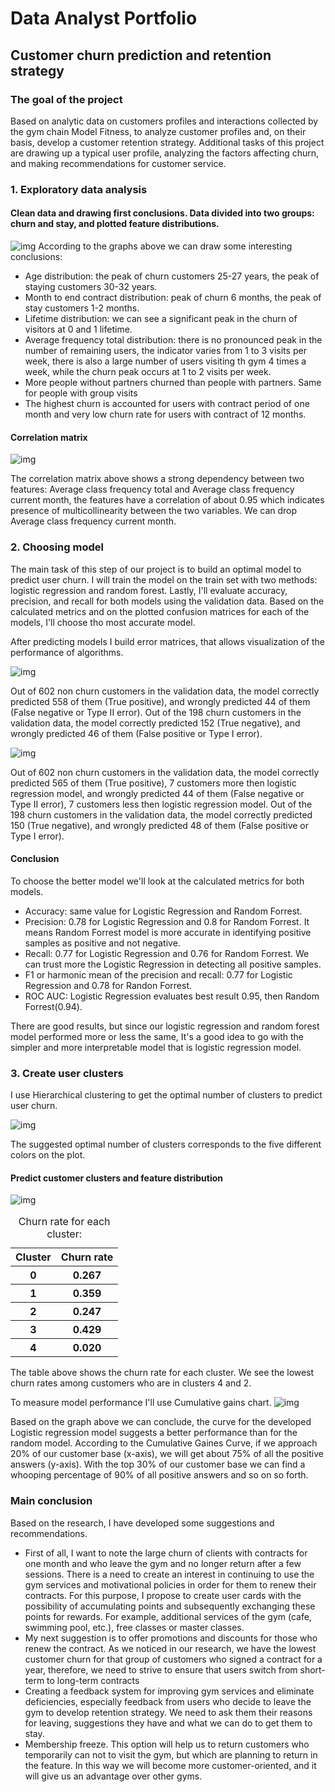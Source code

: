 # Data Analyst Portfolio

## Customer churn prediction and retention strategy

### The goal of the project

Based on analytic data on customers profiles and interactions collected by 
the gym chain Model Fitness, to analyze customer profiles and, 
on their basis, develop a customer retention strategy. Additional tasks of this project are drawing up a typical user profile, analyzing the factors affecting churn, and making recommendations for customer service.

### 1. Exploratory data analysis

#### Clean data and drawing first conclusions. Data divided into two groups: churn and stay, and plotted feature distributions.

![img](churn_distribution.png)
According to the graphs above we can draw some interesting conclusions:
<ul>
    <li>Age distribution: the peak of churn customers 25-27 years, the peak of staying customers 30-32 years.</li>
    <li>Month to end contract distribution: peak of churn 6 months, the peak of stay customers 1-2 months.</li>
    <li>Lifetime distribution: we can see a significant peak in the churn of visitors at 0 and 1 lifetime.</li>
    <li>Average frequency total distribution: there is no pronounced peak in 
the number of remaining users, the indicator varies from 1 to 3 visits per week, there is also a large number of users visiting th gym 4 times a week, while the churn peak occurs at 1 to 2 visits per week.
    <li>More people without partners churned than people with partners. Same for people with group visits</li>
    <li>The highest churn is accounted for users with contract period of one month and very low churn rate for users with contract of 12 months.</li>
</ul>

#### Correlation matrix

![img](gym_corr.png)

The correlation matrix above shows a strong dependency between two features: Average class frequency total and Average class frequency current month, the features have a correlation of about 0.95 which indicates presence of multicollinearity between the two variables. We can drop Average class frequency current month.

### 2. Choosing model

The main task of this step of our project is to build an optimal model 
to predict user churn. I will train the model on the train set with 
two methods: logistic regression and random forest. Lastly, I'll evaluate 
accuracy, precision, and recall for both models using the validation data. 
Based on the calculated metrics and on the plotted confusion matrices for 
each of the models, I'll choose tho most accurate model.

After predicting models I build error matrices, that allows visualization of 
the performance of algorithms.

![img](matrix_lr.png)

Out of 602 non churn customers in the validation data, the model correctly predicted 558 of them (True positive), and wrongly predicted 44 of them (False negative or Type II error). Out of the 198 churn customers in the validation data, the model correctly predicted 152 (True negative), and wrongly predicted 46 of them (False positive or Type I error).

![img](gym_conf_matrix.png)

Out of 602 non churn customers in the validation data, the model correctly predicted 565 of them (True positive), 7 customers more then logistic regression model, and wrongly predicted 44 of them (False negative or Type II error), 7 customers less then logistic regression model. Out of the 198 churn customers in the validation data, the model correctly predicted 150 (True negative), and wrongly predicted 48 of them (False positive or Type I error).

#### Conclusion

To choose the better model we'll look at the calculated metrics for  both models.
<ul>
<li>Accuracy: same value for Logistic Regression and Random Forrest.</li>
<li>Precision: 0.78 for Logistic Regression and 0.8 for Random Forrest. It means Random Forrest model is more accurate in identifying positive samples as positive and not negative.</li>
<li>Recall: 0.77 for Logistic Regression and 0.76 for Random Forrest. We can trust more the Logistic Regression in detecting all positive samples.</li>
<li>F1 or harmonic mean of the precision and recall: 0.77 for Logistic Regression and 0.78 for Randon Forrest.</li>
<li>ROC AUC: Logistic Regression evaluates best result 0.95, then Random Forrest(0.94).</li>
</ul>
There are good results, but since our logistic regression and random forest 
model performed more or less the same, It's a good idea to go with the 
simpler and more interpretable model that is logistic regression model.

### 3. Create user clusters

I use Hierarchical clustering to get the optimal number of clusters to 
predict user churn.

![img](gym_clusters.png)

The suggested optimal number of clusters corresponds to the five different 
colors on the plot.

#### Predict customer clusters and feature distribution

![img](distr_clusters.png)

<table>
    <caption>Churn rate for each cluster:</caption>
    <tr>
        <th>Cluster</th>
        <th>Churn rate</th>
    </tr>
    <tr>
        <th>0</th>
        <th>0.267</th>
    </tr>
    <tr>
        <th>1</th>
        <th>0.359</th>
    </tr>
    <tr>
        <th>2</th>
        <th>0.247</th>
    </tr>
    <tr>
        <th>3</th>
        <th>0.429</th>
    </tr>
    <tr>
        <th>4</th>
        <th>0.020</th>
    </tr>
</table>

The table above shows the churn rate for each cluster. We see the lowest 
churn rates among customers who are in clusters 4 and 2.


To measure model performance I'll use Cumulative gains chart.
![img](cum_gains_curve.png)

Based on the graph above we can conclude, the curve for the developed Logistic regression model suggests a better performance than for the random model. According to the Cumulative Gaines Curve, if we approach 20% of our customer base (x-axis), we will get about 75% of all the positive answers (y-axis). With the top 30% of our customer base we can find a whooping percentage of 90% of all positive answers and so on so forth.

### Main conclusion

Based on the research, I have developed some suggestions and recommendations.
<ul>
    <li>First of all, I want to note the large churn of clients with contracts 
for one month and who leave the gym and no longer return after a few sessions.  
There is a need to create an interest in continuing to use the gym services
and motivational policies in order for them to renew their contracts.  
For this purpose, I propose to create user cards with the possibility 
of accumulating points and subsequently exchanging these points for rewards. 
For example, additional services of the gym (cafe, swimming pool, etc.), 
free classes or master classes.</li>
    <li>My next suggestion is to offer promotions and discounts for those 
who renew the contract.  As we noticed in our research, we have the lowest 
customer churn for that group of customers who signed a contract for a year,
therefore, we need to strive to ensure that users switch from short-term 
to long-term contracts</li>
    <li>Creating a feedback system for improving gym services and eliminate
deficiencies, especially feedback from users who decide to leave the gym to develop retention strategy. 
We need to ask them their reasons for leaving, suggestions they have and 
what we can do to get them to stay.</li>
    <li>Membership freeze. This option will help us to return customers 
who temporarily can not to visit the gym, but which are planning to return
in the feature. In this way we will become more customer-oriented, 
and it will give us an advantage over other gyms.</li>
</ul>